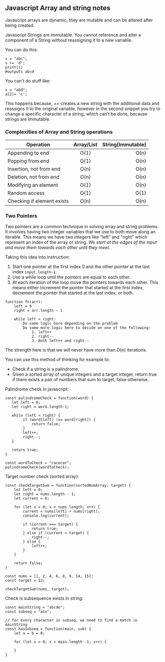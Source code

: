 ## Javascript Array and string notes 

Javascript arrays are dynamic, they are mutable and can be altered after being created. 

Javascript Strings are immutable. You cannot reference and alter a component of a String without reassigning it to a new variable. 

You can do this:
```
s = "abc";
s += 'd';
print(s)
#outputs abcd
```

You can't do stuff like:
```
s = "abd";
a[2]= 'c';
```

This happens because, += creates a new string with the additional data and reassigns it to the original variable, however in the second snippet you try to change a specific character of a string, which can't be done, because strings are immutable.

### Complexities of Array and String operations

| Operation        |  Array/List   | String(Immutable)  |
| ---------------- |:-------------:| ---------------:|
| Appending to end     | O(1) | O(n) |
| Popping from end | O(1) | O(n) |
| Insertion, not from end | O(n) | O(n) |
| Deletion, not from end | O(n) | O(n) |
| Modifying an element | O(1) | O(n) |
| Random access | O(1) | O(1) |
| Checking if element exists | O(n) | O(n) |

### Two Pointers 
Two pointers are a common technique in solving array and string problems. It involves having two integer variables that we use to both move along an iterable. This means we have two integers like "left" and "right" which represent an index of the array or string. _We start at the edges of the input and move them towards each other until they meet._

Taking this idea into instruction: 
1. Start one pointer at the first index 0 and the other pointer at the last index `input.length-1`. 
2. Use a while loop until the pointers are equal to each other. 
3. At each iteration of the loop move the pointers towards each other. This means either increment the pointer that started at the first index, decrement the pointer that started at the last index, or both. 

```
function fn(arr):
    left = 0
    right = arr.length - 1

    while left < right:
        Do some logic here depending on the problem
        Do some more logic here to decide on one of the following:
            1. left++
            2. right--
            3. Both left++ and right--
```

The strength here is that we will never have more than O(n) iterations. 

You can use this method of thinking for example to:
- Check if a string is a palindrome.
- Given a sorted array of unique integers and a target integer, return true if there exists a pair of numbers that sum to target, false otherwise.

Palindrome check in javascript:
```
const palindromeCheck = function(word) {
   let left = 0; 
   let right = word.length-1;

   while (left < right) {
        if (word[left] !== word[right]) {
            return false;
        }
        left++;
        right--;
   }

   return true;
}

const wordToCheck = "racecar";
palindromeCheck(wordToCheck);
```

Target number check (sorted array): 
```
const checkTargetSum = function(sortedNumArray, target) {
    let left = 0;
    let right = nums.length - 1;
    let current = 0; 

    for (let x = 0; x < nums.length; x++) {
        current = nums[left] + nums[right];
        console.log(current);

        if (current === target) {
            return true;
        } else if (current > target) {
            right--;
        } else {
            left++;
        }
    }

    return false;
}

const nums = [1, 2, 4, 6, 8, 9, 14, 15];
const target = 13;

checkTargetSum(nums, target);
```

Check is subsequence exists in string: 
```
const mainString = "abcde";
const subseq = "ace";

// for every character in subseq, we need to find a match in mainString
const hasSubseq = function(main, sub) {
    let a = b = 0; 

    for (let x = 0; x < main.length -1; x++) {
        
    }
}
```